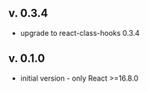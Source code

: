 v. 0.3.4
-----------
* upgrade to react-class-hooks 0.3.4

v. 0.1.0
-----------
* initial version - only React >=16.8.0

